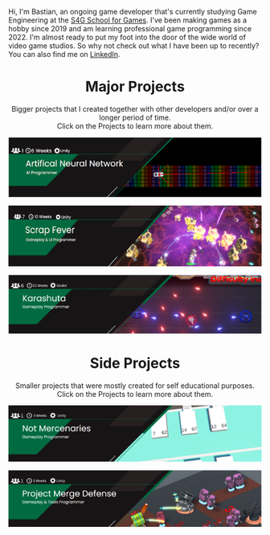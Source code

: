 Hi, I'm Bastian, an ongoing game developer that's currently studying Game Engineering at the [S4G School for Games](https://www.school4games.net/).
I've been making games as a hobby since 2019 and am learning professional game programming since 2022. I'm almost ready to put my foot into the door of the wide world of video game studios.
So why not check out what I have been up to recently? You can also find me on [LinkedIn](www.linkedin.com/in/bastian-krüger-648837256).

<div align="center">
  
# Major Projects

<p> Bigger projects that I created together with other developers and/or over a longer period of time. <br> Click on the Projects to learn more about them.</p>

[![ANN_Banner](readme/ANN_Banner_.png)](https://github.com/BasKrueger/Approachable-Artifical-Neural-Network)

[![ScrapFeverBanner](readme/ScrapFeverBanner_.png)](https://github.com/BasKrueger/ScrapFever/tree/main)

[![Karashuta](readme/KarashutaBanner.png)](https://github.com/BasKrueger/Karashuta_)
  
# Side Projects
<p> Smaller projects that were mostly created for self educational purposes. <br> Click on the Projects to learn more about them.</p>

[![NotMercenaries](readme/NotMercenariesBanner.png)](https://github.com/BasKrueger/NotMercenaries/tree/main)

[![ProjectMergeDefense](readme/MergeDefenseBanner.png)](https://github.com/BasKrueger/MergeDefense)

</div>
